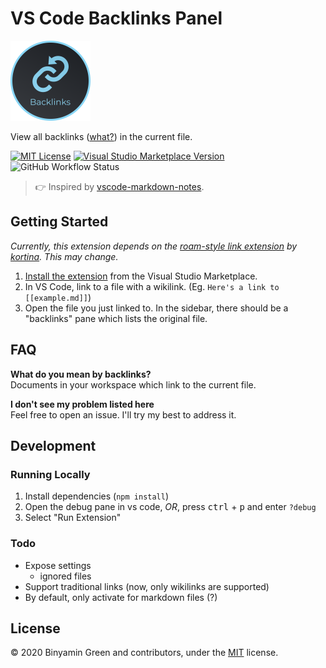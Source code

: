 # VS Code Backlinks Panel
<img src="https://raw.githubusercontent.com/b3u/vscode-backlinks-panel/master/resources/logo%402x.png" width="128" />

View all backlinks ([what?](https://github.com/b3u/vscode-backlinks-panel/#faq)) in the current file.

[![MIT License](https://img.shields.io/github/license/b3u/vscode-backlinks-panel?style=flat-square)](https://github.com/b3u/vscode-backlinks-panel/blob/master/LICENSE.md)
[![Visual Studio Marketplace Version](https://img.shields.io/visual-studio-marketplace/v/BinyaminGreen.backlinks-panel?logo=visual-studio-code&logoColor=lightgrey&style=flat-square)](https://marketplace.visualstudio.com/items?itemName=BinyaminGreen.backlinks-panel)
![GitHub Workflow Status](https://img.shields.io/github/workflow/status/b3u/vscode-backlinks-panel/CI?style=flat-square&logo=github&logoColor=lightgrey)

> 👉 Inspired by [vscode-markdown-notes](https://github.com/kortina/vscode-markdown-notes/).

## Getting Started
*Currently, this extension depends on the [roam-style link extension](https://github.com/kortina/vscode-markdown-notes/) by [kortina](https://github.com/kortina). This may change.*
1. [Install the extension](https://marketplace.visualstudio.com/items?itemName=BinyaminGreen.backlinks-panel) from the Visual Studio Marketplace.
2. In VS Code, link to a file with a wikilink. (Eg. `Here's a link to [[example.md]]`)
3. Open the file you just linked to. In the sidebar, there should be a "backlinks" pane which lists the original file.

## FAQ
**What do you mean by backlinks?**\
Documents in your workspace which link to the current file.

**I don't see my problem listed here**\
Feel free to open an issue. I'll try my best to address it.

## Development
### Running Locally
1. Install dependencies (`npm install`)
2. Open the debug pane in vs code, _OR_, press <kbd>ctrl</kbd> + <kbd>p</kbd> and enter `?debug`
3. Select "Run Extension"

### Todo
- Expose settings
  - ignored files
- Support traditional links (now, only wikilinks are supported)
- By default, only activate for markdown files (?)

## License
© 2020 Binyamin Green and contributors, under the [MIT](https://github.com/b3u/vscode-backlinks-panel/blob/master/LICENSE.md) license.